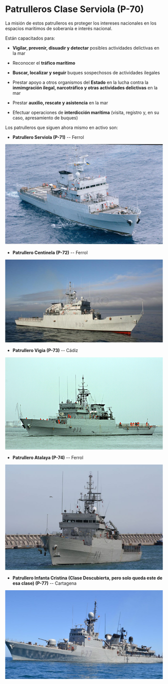 # Patrulleros Clase Serviola (P-70)
La misión de estos patrulleros es proteger los intereses nacionales en los espacios marítimos de soberanía e interés nacional.

Están capacitados para:

- **Vigilar, prevenir, disuadir y detectar** posibles actividades delictivas en la mar

- Reconocer el **tráfico marítimo**

- **Buscar, localizar y seguir** buques sospechosos de actividades ilegales

- Prestar apoyo a otros organismos del **Estado** en la lucha contra la **inmimgración ilegal, narcotráfico y otras actividades delictivas** en la mar

- Prestar **auxilio, rescate y asistencia** en la mar

- Efectuar operaciones de **interdicción marítima** (visita, registro y, en su caso, apresamiento de buques)

Los patrulleros que siguen ahora mismo en activo son:

- **Patrullero Serviola (P-71)** -- Ferrol

<img src="../../img/p-71.jpg"></img>

- **Patrullero Centinela (P-72)** -- Ferrol

<img src="../../img/p-72.jpg"></img>

- **Patrullero Vigia (P-73)** -- Cádiz

<img src="../../img/p-73.jpg"></img>

- **Patrullero Atalaya (P-74)** -- Ferrol

<img src="../../img/p-74.jpg"></img>

- **Patrullero Infanta Cristina (Clase Descubierta, pero solo queda este de esa clase) (P-77)** -- Cartagena

<img src="../../img/p-77.jpg"></img>
